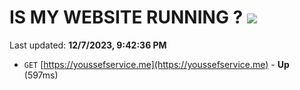 # IS MY WEBSITE RUNNING ? [![](https://img.shields.io/static/v1?label=Sponsor&message=%E2%9D%A4&logo=GitHub&color=%23fe8e86)](https://github.com/sponsors/<username>)

Last updated: **12/7/2023, 9:42:36 PM**

- `GET` [https://youssefservice.me](https://youssefservice.me) - **Up** (597ms)
